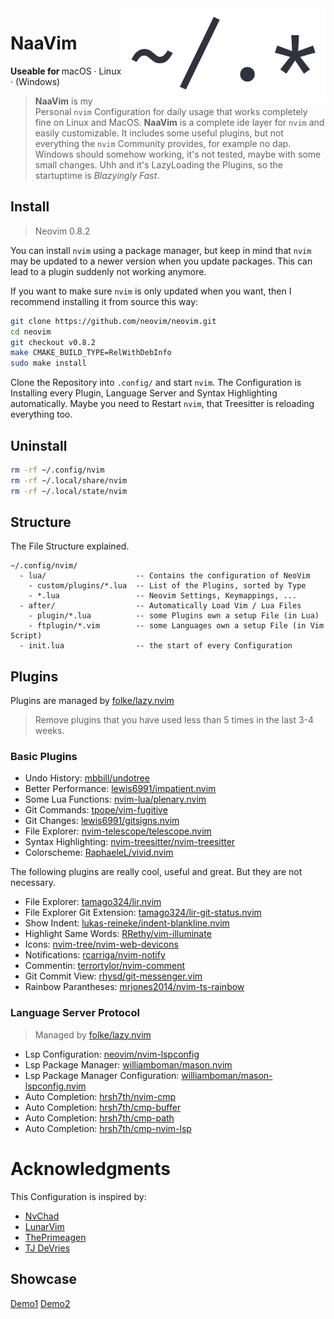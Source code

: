 <img height="150" src="https://raw.githubusercontent.com/RaphaeleL/nvim/main/assets/logo.png" align="right" alt="Logo">

# NaaVim

<b>Useable for </b>
macOS · Linux · (Windows)

> **NaaVim** is my Personal `nvim` Configuration for daily usage that works completely fine on Linux and MacOS. **NaaVim** is a complete ide layer for `nvim` and easily customizable. It includes some useful plugins, but not everything the `nvim` Community provides, for example no dap. Windows should somehow working, it's not tested, maybe with some small changes. Uhh and it's LazyLoading the Plugins, so the startuptime is *Blazyingly Fast*.

## Install

> Neovim 0.8.2

You can install `nvim` using a package manager, but keep in mind that `nvim` may be updated to a newer version when you update packages. This can lead to a plugin suddenly not working anymore.

If you want to make sure `nvim` is only updated when you want, then I recommend installing it from source this way:

```bash
git clone https://github.com/neovim/neovim.git
cd neovim
git checkout v0.8.2
make CMAKE_BUILD_TYPE=RelWithDebInfo
sudo make install
```

Clone the Repository into `.config/` and start `nvim`. The Configuration is Installing every Plugin, Language Server and Syntax Highlighting automatically. Maybe you need to Restart `nvim`, that Treesitter is reloading everything too.

## Uninstall 

```bash 
rm -rf ~/.config/nvim
rm -rf ~/.local/share/nvim
rm -rf ~/.local/state/nvim
```

## Structure

The File Structure explained.

```
~/.config/nvim/
  - lua/                    -- Contains the configuration of NeoVim
    - custom/plugins/*.lua  -- List of the Plugins, sorted by Type 
    - *.lua                 -- Neovim Settings, Keymappings, ... 
  - after/                  -- Automatically Load Vim / Lua Files
    - plugin/*.lua          -- some Plugins own a setup File (in Lua)
    - ftplugin/*.vim        -- some Languages own a setup File (in Vim Script)
  - init.lua                -- the start of every Configuration
```

## Plugins

Plugins are managed by [folke/lazy.nvim](https://github.com/folke/lazy.nvim)

> Remove plugins that you have used less than 5 times in the last 3-4 weeks.

### Basic Plugins

- Undo History: [mbbill/undotree](https://github.com/mbbill/undotree)
- Better Performance: [lewis6991/impatient.nvim](https://github.com/lewis6991/impatient.nvim)
- Some Lua Functions: [nvim-lua/plenary.nvim](https://github.com/nvim-lua/plenary.nvim)
- Git Commands: [tpope/vim-fugitive](https://github.com/tpope/vim-fugitive)
- Git Changes: [lewis6991/gitsigns.nvim](https://github.com/lewis6991/gitsigns.nvim)
- File Explorer: [nvim-telescope/telescope.nvim](https://github.com/nvim-telescope/telescope.nvim)
- Syntax Highlighting: [nvim-treesitter/nvim-treesitter](https://github.com/nvim-treesitter/nvim-treesitter)
- Colorscheme: [RaphaeleL/vivid.nvim](https://github.com/RaphaeleL/vivid.nvim)

The following plugins are really cool, useful and great. But they are not necessary.

- File Explorer: [tamago324/lir.nvim](https://github.com/tamago324/lir.nvim)
- File Explorer Git Extension: [tamago324/lir-git-status.nvim](https://github.com/tamago324/lir-git-status.nvim)
- Show Indent: [lukas-reineke/indent-blankline.nvim](https://github.com/lukas-reineke/indent-blankline.nvim)
- Highlight Same Words: [RRethy/vim-illuminate](https://github.com/RRethy/vim-illuminate)
- Icons: [nvim-tree/nvim-web-devicons](https://github.com/nvim-tree/nvim-web-devicons)
- Notifications: [rcarriga/nvim-notify](https://github.com/rcarriga/nvim-notify)
- Commentin: [terrortylor/nvim-comment](https://github.com/terrortylor/nvim-comment)
- Git Commit View: [rhysd/git-messenger.vim](https://github.com/rhysd/git-messenger.vim)
- Rainbow Parantheses: [mrjones2014/nvim-ts-rainbow](https://github.com/mrjones2014/nvim-ts-rainbow)

### Language Server Protocol

> Managed by [folke/lazy.nvim](https://github.com/folke/lazy.nvim)

- Lsp Configuration: [neovim/nvim-lspconfig](https://github.com/neovim/nvim-lspconfig)
- Lsp Package Manager: [williamboman/mason.nvim](https://github.com/williamboman/mason.nvim)
- Lsp Package Manager Configuration: [williamboman/mason-lspconfig.nvim](https://github.com/williamboman/mason-lspconfig.nvim)
- Auto Completion: [hrsh7th/nvim-cmp](https://github.com/hrsh7th/nvim-cmp)
- Auto Completion: [hrsh7th/cmp-buffer](https://github.com/hrsh7th/cmp-buffer)
- Auto Completion: [hrsh7th/cmp-path](https://github.com/hrsh7th/cmp-path)
- Auto Completion: [hrsh7th/cmp-nvim-lsp](https://github.com/hrsh7th/cmp-nvim-lsp)

# Acknowledgments

This Configuration is inspired by:

- [NvChad](https://github.com/NvChad)
- [LunarVim](https://github.com/LunarVim)
- [ThePrimeagen](https://github.com/ThePrimeagen)
- [TJ DeVries](https://github.com/tjdevries)

## Showcase

[Demo1]("./assets/demo/Demo-1.png")
[Demo2]("./assets/demo/Demo-2.png")
